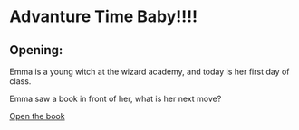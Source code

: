 # Advanture Time Baby!!!!

## Opening:

Emma is a young witch at the wizard academy, and today is her first day of class. 

Emma saw a book in front of her, what is her next move?

[Open the book](./open_book.md)  